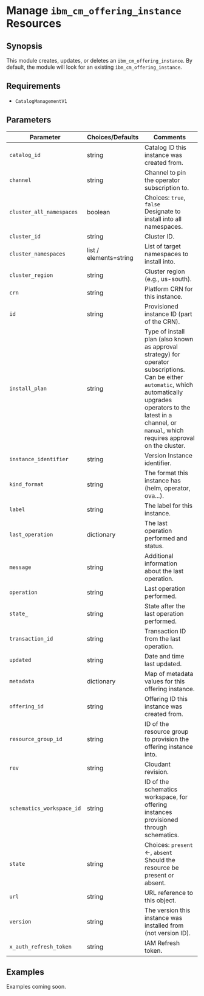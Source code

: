 # Manage `ibm_cm_offering_instance` Resources

## Synopsis

This module creates, updates, or deletes an `ibm_cm_offering_instance`. By default, the module will look for an existing `ibm_cm_offering_instance`.

## Requirements

- `CatalogManagementV1`

## Parameters

| Parameter              | Choices/Defaults | Comments                                                                              |
|------------------------|------------------|---------------------------------------------------------------------------------------|
| `catalog_id`           | string           | Catalog ID this instance was created from.                                            |
| `channel`              | string           | Channel to pin the operator subscription to.                                          |
| `cluster_all_namespaces` | boolean          | Choices: `true`, `false` <br> Designate to install into all namespaces.                |
| `cluster_id`           | string           | Cluster ID.                                                                           |
| `cluster_namespaces`   | list / elements=string | List of target namespaces to install into.                                            |
| `cluster_region`       | string           | Cluster region (e.g., us-south).                                                      |
| `crn`                  | string           | Platform CRN for this instance.                                                       |
| `id`                   | string           | Provisioned instance ID (part of the CRN).                                            |
| `install_plan`         | string           | Type of install plan (also known as approval strategy) for operator subscriptions. Can be either `automatic`, which automatically upgrades operators to the latest in a channel, or `manual`, which requires approval on the cluster. |
| `instance_identifier`  | string           | Version Instance identifier.                                                          |
| `kind_format`          | string           | The format this instance has (helm, operator, ova...).                                |
| `label`                | string           | The label for this instance.                                                          |
| `last_operation`       | dictionary       | The last operation performed and status.                                              |
| `message`              | string           | Additional information about the last operation.                                      |
| `operation`            | string           | Last operation performed.                                                             |
| `state_`               | string           | State after the last operation performed.                                             |
| `transaction_id`       | string           | Transaction ID from the last operation.                                               |
| `updated`              | string           | Date and time last updated.                                                           |
| `metadata`             | dictionary       | Map of metadata values for this offering instance.                                    |
| `offering_id`          | string           | Offering ID this instance was created from.                                           |
| `resource_group_id`    | string           | ID of the resource group to provision the offering instance into.                     |
| `rev`                  | string           | Cloudant revision.                                                                    |
| `schematics_workspace_id` | string        | ID of the schematics workspace, for offering instances provisioned through schematics.|
| `state`                | string           | Choices: `present` ←, `absent` <br> Should the resource be present or absent.         |
| `url`                  | string           | URL reference to this object.                                                         |
| `version`              | string           | The version this instance was installed from (not version ID).                        |
| `x_auth_refresh_token` | string           | IAM Refresh token.                                                                    |

## Examples

Examples coming soon.
